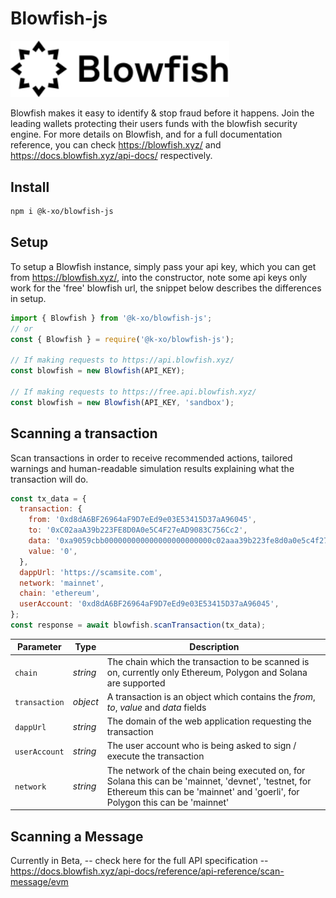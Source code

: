 # Blowfish-js

<p>
<img title="Blowfish" src= "./assets/blowfishlogo.svg" width="350px"/>
</p>

Blowfish makes it easy to identify & stop fraud before it happens. Join the leading wallets protecting their users funds with the blowfish security engine. For more details on Blowfish, and for a full documentation reference, you can check https://blowfish.xyz/ and https://docs.blowfish.xyz/api-docs/ respectively.

## Install
```sh
npm i @k-xo/blowfish-js
```

## Setup

To setup a Blowfish instance, simply pass your api key, which you can get from https://blowfish.xyz/, into the constructor, note some api keys only work for the 'free' blowfish url, the snippet below describes the differences in setup.

```js
import { Blowfish } from '@k-xo/blowfish-js';
// or
const { Blowfish } = require('@k-xo/blowfish-js');

// If making requests to https://api.blowfish.xyz/
const blowfish = new Blowfish(API_KEY);

// If making requests to https://free.api.blowfish.xyz/
const blowfish = new Blowfish(API_KEY, 'sandbox');
```

## Scanning a transaction

Scan transactions in order to receive recommended actions, tailored warnings and human-readable simulation results explaining what the transaction will do.

```js
const tx_data = {
  transaction: {
    from: '0xd8dA6BF26964aF9D7eEd9e03E53415D37aA96045',
    to: '0xC02aaA39b223FE8D0A0e5C4F27eAD9083C756Cc2',
    data: '0xa9059cbb000000000000000000000000c02aaa39b223fe8d0a0e5c4f27ead9083c756cc20000000000000000000000000000000000000000000000000de0b6b3a7640000',
    value: '0',
  },
  dappUrl: 'https://scamsite.com',
  network: 'mainnet',
  chain: 'ethereum',
  userAccount: '0xd8dA6BF26964aF9D7eEd9e03E53415D37aA96045',
};
const response = await blowfish.scanTransaction(tx_data);
```

| **Parameter** | **Type** | **Description**                                                                                                                                                                     |
| ------------- | -------- | ----------------------------------------------------------------------------------------------------------------------------------------------------------------------------------- |
| `chain`       | _string_ | The chain which the transaction to be scanned is on, currently only Ethereum, Polygon and Solana are supported                                                                      |
| `transaction` | _object_ | A transaction is an object which contains the _from_, _to_, _value_ and _data_ fields                                                                                               |
| `dappUrl`     | _string_ | The domain of the web application requesting the transaction                                                                                                                        |
| `userAccount` | _string_ | The user account who is being asked to sign / execute the transaction                                                                                                               |
| `network`     | _string_ | The network of the chain being executed on, for Solana this can be 'mainnet, 'devnet', 'testnet, for Ethereum this can be 'mainnet' and 'goerli', for Polygon this can be 'mainnet' |

## Scanning a Message

Currently in Beta, -- check here for the full API specification -- https://docs.blowfish.xyz/api-docs/reference/api-reference/scan-message/evm
